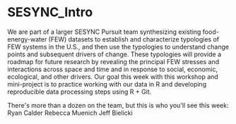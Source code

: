 # SESYNC_Intro
We are part of a larger SESYNC Pursuit team synthesizing existing food-energy-water (FEW) datasets to establish and characterize typologies of FEW systems in the U.S., and then use the typologies to understand change points and subsequent drivers of change. These typologies will provide a roadmap for future research by revealing the principal FEW stresses and interactions across space and time and in response to social, economic, ecological, and other drivers.
Our goal this week with this workshop and mini-project is to practice working with our data in R and developing reproducible data processing steps using R + Git.

There's more than a dozen on the team, but this is who you'll see this week:
Ryan Calder
Rebecca Muenich
Jeff Bielicki
